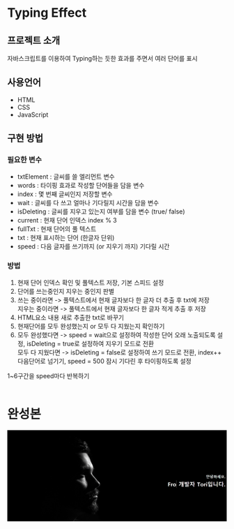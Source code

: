 # Typing Effect

## 프로젝트 소개
자바스크립트를 이용하여 Typing하는 듯한 효과를 주면서 여러 단어를 표시

## 사용언어
- HTML
- CSS
- JavaScript

## 구현 방법
### 필요한 변수
- txtElement : 글씨를 쓸 엘리먼트 변수
- words : 타이핑 효과로 작성할 단어들을 담을 변수
- index : 몇 번째 글씨인지 저장할 변수
- wait : 글씨를 다 쓰고 얼마나 기다릴지 시간을 담을 변수
- isDeleting : 글씨를 지우고 있는지 여부를 담을 변수 (true/ false)
- current : 현재 단어 인덱스 index % 3
- fullTxt : 현재 단어의 풀 텍스트
- txt : 현재 표시하는 단어 (한글자 단위)
- speed : 다음 글자를 쓰기까지 (or 지우기 까지) 기다릴 시간

### 방법
1. 현재 단어 인덱스 확인 및 풀텍스트 저장, 기본 스피드 설정
2. 단어를 쓰는중인지 지우는 중인지 판별
3. 쓰는 중이라면 -> 풀텍스트에서 현재 글자보다 한 글자 더 추출 후 txt에 저장<br>
지우는 중이라면 -> 풀텍스트에서 현재 글자보다 한 글자 적게 추출 후 저장
4. HTML요소 내용 새로 추출한 txt로 바꾸기
5. 현재단어를 모두 완성했는지 or 모두 다 지웠는지 확인하기
6. 모두 완성했다면 -> speed = wait으로 설정하여 작성한 단어 오래 노출되도록 설정, isDeleting = true로 설정하여 지우기 모드로 전환 <br>
모두 다 지웠다면 -> isDeleting = false로 설정하여 쓰기 모드로 전환, index++ 다음단어로 넘기기, speed = 500 잠시 기다린 후 타이핑하도록 설정

1~6구간을 speed마다 반복하기
<br><br>

# 완성본
<img src="./완성본.gif">
